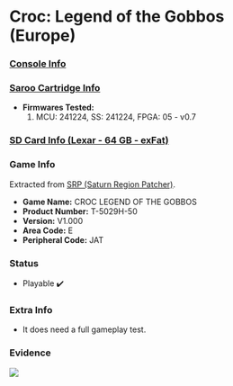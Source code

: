 # Croc: Legend of the Gobbos (Europe)

### [Console Info](../../../../Info/Consoles/VA13/README.md)

### [Saroo Cartridge Info](../../../../Info/Cartridges/GuangzhouSanStarOnlineShop/1.6/README.md)

- <b>Firmwares Tested:</b>
  1. MCU: 241224, SS: 241224, FPGA: 05 - v0.7

### [SD Card Info (Lexar - 64 GB - exFat)](../../../../Info/SdCards/Lexar/64GB/exfat/README.md)

### Game Info

Extracted from [SRP (Saturn Region Patcher)](https://segaxtreme.net/resources/saturn-region-patcher.81/download).

- <b>Game Name:</b> CROC LEGEND OF THE GOBBOS
- <b>Product Number:</b> T-5029H-50
- <b>Version:</b> V1.000
- <b>Area Code:</b> E
- <b>Peripheral Code:</b> JAT

### Status

- Playable :heavy_check_mark:

### Extra Info

- It does need a full gameplay test.

### Evidence

[![](https://img.youtube.com/vi/R0py4KXvh6I/0.jpg)](https://www.youtube.com/watch?v=R0py4KXvh6I)
